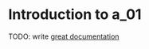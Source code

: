 # Introduction to a_01

TODO: write [great documentation](http://jacobian.org/writing/what-to-write/)
